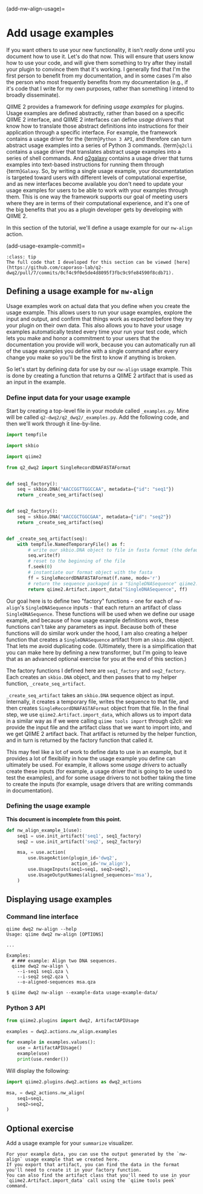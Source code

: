 (add-nw-align-usage)=
# Add usage examples

If you want others to use your new functionality, it isn't *really* done until you document how to use it.
Let's do that now.
This will ensure that users know how to use your code, and will give them something to try after they install your plugin to convince them that it's working.
I generally find that I'm the first person to benefit from my documentation, and in some cases I'm also the person who most frequently benefits from my documentation (e.g., if it's code that I write for my own purposes, rather than something I intend to broadly disseminate).

QIIME 2 provides a framework for defining *usage examples* for plugins.
Usage examples are defined abstractly, rather than based on a specific QIIME 2 interface, and QIIME 2 interfaces can define *usage drivers* that know how to translate those abstract definitions into instructions for their application through a specific interface.
For example, the framework contains a usage driver for the {term}`Python 3 API`, and therefore can turn abstract usage examples into a series of Python 3 commands.
{term}`q2cli` contains a usage driver that translates abstract usage examples into a series of shell commands.
And [q2galaxy](https://github.com/qiime2/q2galaxy) contains a usage driver that turns examples into text-based instructions for running them through {term}`Galaxy`.
So, by writing a single usage example, your documentatation is targeted toward users with different levels of computational expertise, and as new interfaces become available you don't need to update your usage examples for users to be able to work with your examples through them.
This is one way the framework supports our goal of meeting users where they are in terms of their computational experience, and it's one of the big benefits that you as a plugin developer gets by developing with QIIME 2.

In this section of the tutorial, we'll define a usage example for our `nw-align` action.

(add-usage-example-commit)=
```{admonition} tl;dr
:class: tip
The full code that I developed for this section can be viewed [here](https://github.com/caporaso-lab/q2-dwq2/pull/7/commits/0cf4c9f0e5de4d8095f3fbc9c9fe84590f8cdb71).
```

## Defining a usage example for `nw-align`

Usage examples work on actual data that you define when you create the usage example.
This allows users to run your usage examples, explore the input and output, and confirm that things work as expected before they try your plugin on their own data.
This also allows you to have your usage examples automatically tested every time your run your test code, which lets you make and honor a commitment to your users that the documentation you provide will work, because you can automatically run all of the usage examples you define with a single command after every change you make so you'll be the first to know if anything is broken.

So let's start by defining data for use by our `nw-align` usage example.
This is done by creating a function that returns a QIIME 2 artifact that is used as an input in the example.

### Define input data for your usage example

Start by creating a top-level file in your module called `_examples.py`.
Mine will be called `q2-dwq2/q2_dwq2/_examples.py`.
Add the following code, and then we'll work through it line-by-line.

```python
import tempfile

import skbio

import qiime2

from q2_dwq2 import SingleRecordDNAFASTAFormat


def seq1_factory():
    seq = skbio.DNA("AACCGGTTGGCCAA", metadata={"id": "seq1"})
    return _create_seq_artifact(seq)


def seq2_factory():
    seq = skbio.DNA("AACCGCTGGCGAA", metadata={"id": "seq2"})
    return _create_seq_artifact(seq)


def _create_seq_artifact(seq):
    with tempfile.NamedTemporaryFile() as f:
        # write our skbio.DNA object to file in fasta format (the default)
        seq.write(f)
        # reset to the beginning of the file
        f.seek(0)
        # instantiate our format object with the fasta
        ff = SingleRecordDNAFASTAFormat(f.name, mode='r')
        # return the sequence packaged in a "SingleDNASequence" qiime2.Artifact
        return qiime2.Artifact.import_data("SingleDNASequence", ff)
```

Our goal here is to define two "factory" functions - one for each of `nw-align`'s `SingleDNASequence` inputs - that each return an artifact of class `SingleDNASequence`.
These functions will be used when we define our usage example, and because of how usage example definitions work, these functions can't take any parameters as input.
Because both of these functions will do similar work under the hood, I am also creating a helper function that creates a `SingleDNASequence` artifact from an `skbio.DNA` object.
That lets me avoid duplicating code.
(Ultimately, there is a simplification that you can make here by defining a new transformer, but I'm going to leave that as an advanced optional exercise for you at the end of this section.)

The factory functions I defined here are `seq1_factory` and `seq2_factory`.
Each creates an `skbio.DNA` object, and then passes that to my helper function, `_create_seq_artifact`.

`_create_seq_artifact` takes an `skbio.DNA` sequence object as input.
Internally, it creates a temporary file, writes the sequence to that file, and then creates `SingleRecordDNAFASTAFormat` object from that file.
In the final step, we use `qiime2.Artifact.import_data`, which allows us to import data in a similar way as if we were calling `qiime tools import` through q2cli: we provide the input file and the artifact class that we want to import into, and we get QIIME 2 artifact back.
That artifact is returned by the helper function, and in turn is returned by the factory function that called it.

This may feel like a lot of work to define data to use in an example, but it provides a lot of flexibility in how the usage example you define can ultimately be used.
For example, it allows some *usage drivers* to actually create these inputs (for example, a usage driver that is going to be used to test the examples), and for some usage drivers to not bother taking the time to create the inputs (for example, usage drivers that are writing commands in documentation).

### Defining the usage example

**This document is incomplete from this point.**

```python
def nw_align_example_1(use):
    seq1 = use.init_artifact('seq1', seq1_factory)
    seq2 = use.init_artifact('seq2', seq2_factory)

    msa, = use.action(
        use.UsageAction(plugin_id='dwq2',
                        action_id='nw_align'),
        use.UsageInputs(seq1=seq1, seq2=seq2),
        use.UsageOutputNames(aligned_sequences='msa'),
    )
```





## Displaying usage examples

### Command line interface

```shell
qiime dwq2 nw-align --help
Usage: qiime dwq2 nw-align [OPTIONS]

...

Examples:
  # ### example: Align two DNA sequences.
  qiime dwq2 nw-align \
    --i-seq1 seq1.qza \
    --i-seq2 seq2.qza \
    --o-aligned-sequences msa.qza
```

```shell
$ qiime dwq2 nw-align --example-data usage-example-data/
```

### Python 3 API

```python
from qiime2.plugins import dwq2, ArtifactAPIUsage

examples = dwq2.actions.nw_align.examples

for example in examples.values():
    use = ArtifactAPIUsage()
    example(use)
    print(use.render())
```

Will display the following:

```python
import qiime2.plugins.dwq2.actions as dwq2_actions

msa, = dwq2_actions.nw_align(
    seq1=seq1,
    seq2=seq2,
)
```

## Optional exercise

Add a usage example for your `summarize` visualizer.

```{dropdown} Need some hints?
For your example data, you can use the output generated by the `nw-align` usage example that we created here.
If you export that artifact, you can find the data in the format you'll need to create it in your factory function.
You can also find the artifact class that you'll need to use in your `qiime2.Artifact.import_data` call using the `qiime tools peek` command.
```
